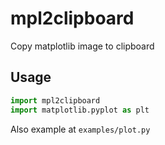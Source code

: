 # mpl2clipboard
Copy matplotlib image to clipboard

## Usage

```python
import mpl2clipboard
import matplotlib.pyplot as plt
```

Also example at `examples/plot.py`